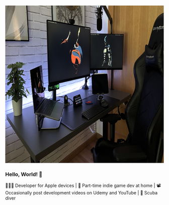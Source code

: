 <p><img src="https://github.com/ArtCC/artcc.github.io/blob/main/assets/setup.jpeg" height="500"></p>

### Hello, World! 👋

👨🏻‍💻 Developer for Apple devices | 👾 Part-time indie game dev at home | 📽️ Occasionally post development videos on Udemy and YouTube | 🤿 Scuba diver